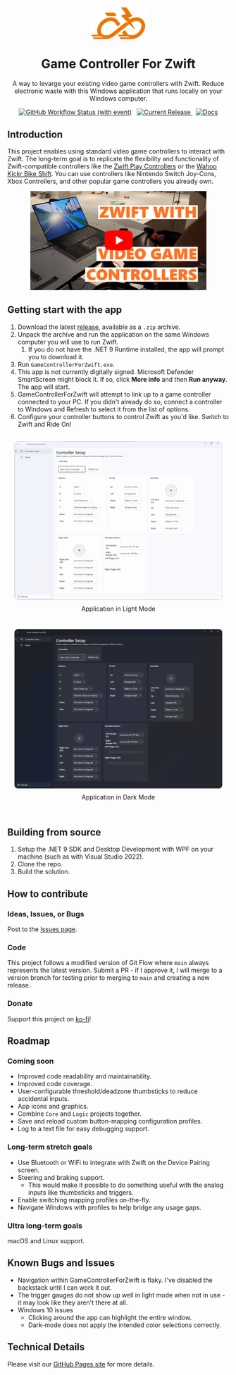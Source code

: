 <p align="center">
  <img width="128" align="center" src="docs/assets/images/logo.png">
</p>
<h1 align="center">
  Game Controller For Zwift
</h1>

<p align="center">
  A way to levarge your existing video game controllers with Zwift. Reduce electronic waste with this Windows application that runs locally on your Windows computer.
</p>

<p align="center">
  <a href="https://github.com/VoltageSolutions/GameControllerForZwift/actions/workflows/merge.yml"><img alt="GitHub Workflow Status (with event)" src="https://img.shields.io/github/actions/workflow/status/VoltageSolutions/GameControllerForZwift/merge.yml"></a>
  &nbsp;
 <a href="https://github.com/VoltageSolutions/GameControllerForZwift/releases">
    <img alt="Current Release" src="https://img.shields.io/github/release/VoltageSolutions/GameControllerForZwift.svg"/>
  </a>
  &nbsp;
  <a href="https://VoltageSolutions.github.io/GameControllerForZwift" title="Docs"><img title="Docs" src="https://img.shields.io/github/actions/workflow/status/VoltageSolutions/GameControllerForZwift/publish_docs.yml"/></a>
</p>

## Introduction

This project enables using standard video game controllers to interact with Zwift. The long-term goal is to replicate the flexibility and functionality of Zwift-compatible controllers like the [Zwift Play Controllers](https://us.zwift.com/products/zwift-play?variant=43737779896576) or the [Wahoo Kickr Bike Shift](https://www.wahoofitness.com/devices/indoor-cycling/smart-bikes/kickr-bike-shift-buy). You can use controllers like Nintendo Switch Joy-Cons, Xbox Controllers, and other popular game controllers you already own.

<p align="center">
  <a href="https://www.youtube.com/watch?v=mYImJKFE6OI">
      <img src="./docs/assets/images/thumbnail_preview.png" width="400">
  </a>
</p>

## Getting start with the app

1. Download the latest [release](https://github.com/VoltageSolutions/GameControllerForZwift/releases), available as a `.zip` archive.
1. Unpack the archive and run the application on the same Windows computer you will use to run Zwift.
    1. If you do not have the .NET 9 Runtime installed, the app will prompt you to download it.
1. Run `GameControllerForZwift.exe`.
1. This app is not currently digitally signed. Microsoft Defender SmartScreen might block it. If so, click **More info** and then **Run anyway**. The app will start.
1. GameControllerForZwift will attempt to link up to a game controller connected to your PC. If you didn't already do so, connect a controller to Windows and Refresh to select it from the list of options.
1. Configure your controller buttons to control Zwift as you'd like. Switch to Zwift and Ride On!

<div style="display: flex; flex-wrap: wrap; gap: 24px; justify-content: center; max-width: 100%; padding: 16px;">
  <div style="flex: 1 1 calc(50% - 16px); min-width: 300px; max-width: 600px; text-align: center;">
    <img src="docs/assets/images/homescreen_lightmode.png" alt="Image 1" style="width: 100%; height: auto; border-radius: 8px;">
    <p style="margin-top: 8px;">Application in Light Mode</p>
  </div>
  <div style="flex: 1 1 calc(50% - 16px); min-width: 300px; max-width: 600px; text-align: center;">
    <img src="docs/assets/images/homescreen_darkmode.png" alt="Image 2" style="width: 100%; height: auto; border-radius: 8px;">
    <p style="margin-top: 8px;">Application in Dark Mode</p>
  </div>
</div>

## Building from source

1. Setup the .NET 9 SDK and Desktop Development with WPF on your machine (such as with Visual Studio 2022).
1. Clone the repo.
1. Build the solution.

## How to contribute

### Ideas, Issues, or Bugs

Post to the [Issues page](https://github.com/VoltageSolutions/GameControllerForZwift/issues).

### Code

This project follows a modified version of Git Flow where `main` always represents the latest version. Submit a PR - if I approve it, I will merge to a version branch for testing prior to merging to `main` and creating a new release.

### Donate

Support this project on [ko-fi](https://ko-fi.com/voltagesolutions)!

## Roadmap

### Coming soon

- Improved code readability and maintainability.
- Improved code coverage.
- User-configurable threshold/deadzone thumbsticks to reduce accidental inputs.
- App icons and graphics.
- Combine `Core` and `Logic` projects together.
- Save and reload custom button-mapping configuration profiles.
- Log to a text file for easy debugging support.

### Long-term stretch goals

- Use Bluetooth or WiFi to integrate with Zwift on the Device Pairing screen.
- Steering and braking support.
  - This would make it possible to do something useful with the analog inputs like thumbsticks and triggers.
- Enable switching mapping profiles on-the-fly.
- Navigate Windows with profiles to help bridge any usage gaps.

### Ultra long-term goals

macOS and Linux support.

## Known Bugs and Issues

- Navigation within GameControllerForZwift is flaky. I've disabled the backstack until I can work it out.
- The trigger gauges do not show up well in light mode when not in use - it may look like they aren't there at all.
- Windows 10 issues
  - Clicking around the app can highlight the entire window.
  - Dark-mode does not apply the intended color selections correctly.

## Technical Details

Please visit our [GitHub Pages site](https://VoltageSolutions.github.io/GameControllerForZwift) for more details.

